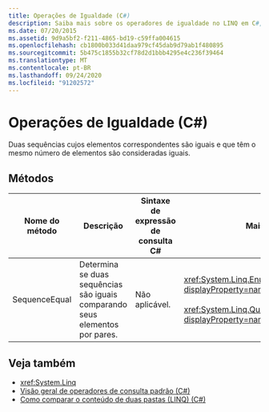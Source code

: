 ```yaml
---
title: Operações de Igualdade (C#)
description: Saiba mais sobre os operadores de igualdade no LINQ em C#, em que duas seqüências cujos elementos são iguais e que têm o mesmo número de elementos são iguais.
ms.date: 07/20/2015
ms.assetid: 9d9a5bf2-f211-4865-bd19-c59ffa004615
ms.openlocfilehash: cb1800b033d41daa979cf45dab9d79ab1f480895
ms.sourcegitcommit: 5b475c1855b32cf78d2d1bbb4295e4c236f39464
ms.translationtype: MT
ms.contentlocale: pt-BR
ms.lasthandoff: 09/24/2020
ms.locfileid: "91202572"
---
```

# <a name="equality-operations-c"></a>Operações de Igualdade (C#)

Duas sequências cujos elementos correspondentes são iguais e que têm o mesmo número de elementos são consideradas iguais.  
  
## <a name="methods"></a>Métodos  
  
|Nome do método|Descrição|Sintaxe de expressão de consulta C#|Mais informações|  
|-----------------|-----------------|---------------------------------|----------------------|  
|SequenceEqual|Determina se duas sequências são iguais comparando seus elementos por pares.|Não aplicável.|<xref:System.Linq.Enumerable.SequenceEqual%2A?displayProperty=nameWithType><br /><br /> <xref:System.Linq.Queryable.SequenceEqual%2A?displayProperty=nameWithType>|  
  
## <a name="see-also"></a>Veja também

- <xref:System.Linq>
- [Visão geral de operadores de consulta padrão (C#)](./standard-query-operators-overview.md)
- [Como comparar o conteúdo de duas pastas (LINQ) (C#)](./how-to-compare-the-contents-of-two-folders-linq.md)
